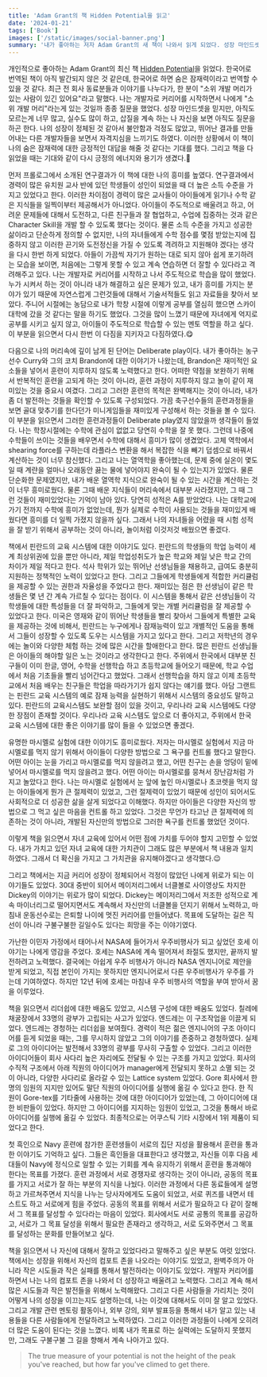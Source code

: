 ```yaml
---
title: 'Adam Grant의 책 Hidden Potential을 읽고'
date: '2024-01-21'
tags: ['Book']
images: ['/static/images/social-banner.png']
summary: '내가 좋아하는 저자 Adam Grant의 새 책이 나와서 읽게 되었다. 성장 마인드셋을 믿지만, 성장이 정체되고 있다라는 불안감에 있는 나에게 큰 용기를 주는 책이었다. 다시 한번 나의 목표에 도달하기 위해서 내가 할 수 있는 시도들을 생각해보고, 조금씩이라도 어제보다 더 나아지는 오늘에 집중하자고 다짐했다. 지금까지 나의 성장들이 가파르게 우상향 한 것은 아니였다. 때로는 역석장 하는 것 같아서 불안하고 좌절했다. 하지만 전체 과정에서 컴포트 존을 나와 계속 도전을 해온 점과 성장하기 위해서 포기하지 않고 계속 노력해 온 점에 대해서 스스로 칭찬해주었다. 그리고 이 책을 통해서 아들의 성장과정에서 어떠한 것을 중요하게 생각하고 가르쳐줘야할지 고민해볼 수 있었다. 주도적으로 계속해서 배울 수 있는 힘을 배우고, 그 과정에서 재미도 느낄 수 있었으면 좋겠다'
---
```


개인적으로 좋아하는 Adam Grant의 최신 책 [Hidden Potential](https://adamgrant.net/book/hidden-potential/)을 읽었다. 한국어로 번역된 책이 아직 발간되지 않은 것 같은데, 한국어로 하면 숨은 잠재력이라고 번역할 수 있을 것 같다. 최근 전 회사 동료분들과 이야기를 나누다가, 한 분이 "소위 개발 머리가 있는 사람이 있긴 있어요"라고 말했다. 나는 개발자로 커리어를 시작하면서 나에게 "소위 개발 머리"라는게 있는 것일까 종종 질문을 했었다. 성장 마인드셋을 믿지만, 아직도 모르는게 너무 많고, 실수도 많이 하고, 삽질을 계속 하는 나 자신을 보면 아직도 질문을 하곤 한다. 나의 성장이 정체된 것 같아서 불안함과 걱정도 많았고, 뛰어난 결과를 만들어내는 다른 개발자들을 보면서 자격지심을 느끼기도 하였다. 이러한 상황에서 이 책이 나의 숨은 잠재력에 대한 긍정적인 대답을 해줄 것 같다는 기대를 했다. 그리고 책을 다 읽었을 때는 기대와 같이 다시 긍정의 에너지와 용기가 생겼다.🥹

먼저 프롤로그에서 소개된 연구결과가 이 책에 대한 나의 흥미를 높였다. 연구결과에서 경력이 많은 유치원 교사 반에 있던 학생들이 성인이 되었을 때 더 높은 소득 수준을 가지고 있었다고 한다. 이러한 차이점이 경력이 많은 교사들이 아이들에게 읽기나 수학 같은 지식들을 일찍이부터 제공해서가 아니었다. 아이들이 주도적으로 배울려고 하고, 어려운 문제들에 대해서 도전하고, 다른 친구들과 잘 협업하고, 수업에 집중하는 것과 같은 Character Skill을 개발 할 수 있도록 했다는 것이다. 물론 소득 수준을 가지고 성공한 삶이라고 단순하게 정의할 수 없지만, 나의 자녀들에게 수학 점수를 몇점 받았는지에 집중하지 않고 이러한 끈기와 도전정신을 가질 수 있도록 격려하고 지원해야 겠다는 생각을 다시 한번 하게 되었다. 아들이 가끔씩 자기가 원하는 대로 되지 않아 쉽게 포기하려는 모습을 보이면, 처음에는 그렇게 못할 수 있고 계속 연습하면 더 잘할 수 있다라고 격려해주고 있다. 나는 개발자로 커리어를 시작하고 나서 주도적으로 학습을 많이 했었다. 누가 시켜서 하는 것이 아니라 내가 해결하고 싶은 문제가 있고, 내가 흥미를 가지는 분야가 있기 때문에 자연스럽게 그런것들에 대해서 기술서적들도 읽고 자료들을 찾아서 보았다. 주니어 시절에는 농담으로 내가 학창 시절에 이렇게 공부를 열심히 했으면 스카이 대학에 갔을 것 같다는 말을 하기도 했었다. 그것을 많이 느꼈기 때문에 자녀에게 억지로 공부를 시키고 싶지 않고, 아이들이 주도적으로 학습할 수 있는 멘토 역할을 하고 싶다. 이 부분을 읽으면서 다시 한번 이 다짐을 지키자고 다짐하였다.😋

다음으로 나의 머리속에 깊이 남게 된 단어는 Deliberate play이다. 내가 좋아하는 농구선수 Curry와 그의 코치 Brandon에 대한 이야기가 나왔는데, Brandon은 재미적인 요소들을 넣어서 훈련이 지루하지 않도록 노력했다고 한다. 어떠한 약점을 보완하기 위해서 반복적인 훈련을 고되게 하는 것이 아니라, 훈련 과정이 지루하지 않고 놀이 같이 재미있는 것을 중요시 여겼다. 그리고 그러한 훈련의 목적은 완벽해지는 것이 아니라, 내가 좀 더 발전하는 것들을 확인할 수 있도록 구성되었다. 가끔 축구선수들의 훈련과정들을 보면 골대 맞추기를 한다던가 미니게임들을 재미있게 구성해서 하는 것들을 볼 수 있다. 이 부분을 읽으면서 그러한 훈련과정들이 Deliberate play였지 않았을까 생각들이 들었다. 나는 학창시절에는 수학에 관심이 없없고 당연히 수학을 잘 못 했다. 그런데 나중에 수학들이 쓰이는 것들을 배우면서 수학에 대해서 흥미가 많이 생겼었다. 고체 역학에서 shearing force를 구하는데 라플라스 변환을 해서 복잡한 식을 빼기 덥셈으로 바꿔서 계산하는 것이 너무 참신했다. 그리고 나는 열역학을 좋아했는데, 문제 중에 실온이 몇도일 때 계랸을 얼마나 오래동안 끓는 물에 넣어야지 완숙이 될 수 있는지가 있었다. 물론 단순화한 문제였지만, 내가 배운 열역학 지식으로 완숙이 될 수 있는 시간을 계산하는 것이 너무 흥미로웠다. 물론 그때 배운 지식들이 머리속에서 대부분 사라졌지만, 그 때 그런 것들이 재미있었다는 기억이 남아 있다. 당연히 성적은 A를 받았었다. 나는 대학교에 가기 전까지 수학에 흥미가 없었는데, 뭔가 실제로 수학이 사용되는 것들을 재미있게 배웠다면 흥미를 더 일찍 가졌지 않을까 싶다. 그래서 나의 자녀들을 어렸을 때 시험 성적을 잘 받기 위해서 공부하는 것이 아니라, 놀이처럼 이것저것 배웠으면 좋겠다.

책에서 핀란드의 교육 시스템에 대한 이야기도 있다. 핀란드의 학생들의 학업 능력이 세계 최상위권에 있을 뿐만 아니라, 제일 학업성취도가 높은 학교와 제일 낮은 학교 간의 차이가 제일 적다고 한다. 석사 학위가 있는 뛰어난 선생님들을 채용하고, 급여도 충분히 지원하는 정책적인 노력이 있었다고 한다. 그리고 그들에게 학생들에게 적합한 커리큘럼을 제공할 수 있는 권한과 자율성을 주었다고 한다. 재미있는 점은 한 선생님이 같은 학생들은 몇 년 간 계속 가르칠 수 있다는 점이다. 이 시스템을 통해서 같은 선생님들이 각 학생들에 대한 특성들을 더 잘 파악하고, 그들에게 맞는 개별 커리큘럼을 잘 제공할 수 있었다고 한다. 미국은 영재와 같이 뛰어난 학생들을 빨리 찾아서 그들에게 특별한 교육을 제공하는 것에 비해서, 핀란드는 누구에게나 잠재능력이 있고 개별적인 도움을 통해서 그들이 성장할 수 있도록 도우는 시스템을 가지고 있다고 한다. 그리고 저학년의 경우에는 놀이와 다양한 체험 하는 것에 많은 시간을 할애한다고 한다. 많은 핀란드 선생님들은 아이들의 해야할 일은 노는 것이라고 생각한다고 한다. 주위에서 한국에서 대부분 친구들이 이미 한글, 영어, 수학을 선행학습 하고 초등학교에 들어오기 때문에, 학교 수업에서 처음 기초들을 빨리 넘어간다고 했었다. 그래서 선행학습을 하지 않고 이제 초등학교에서 처음 배우는 친구들은 학업을 따라가기가 쉽지 않다는 얘기를 했다. 아담 그랜트는 핀란드 교육 시스템의 예로 잠재 능력을 실현하기 위해서 시스템의 중요성도 말하고 있다. 핀란드의 교육시스템도 보완할 점이 있을 것이고, 우리나라 교육 시스템에도 다양한 장점이 존재할 것이다. 우리나라 교육 시스템도 앞으로 더 좋아지고, 주위에서 한국 교육 시스템에 대한 좋은 이야기를 많이 들을 수 있었으면 좋겠다.

유명한 마시멜로 실험에 대한 이야기도 흥미로웠다. 저자는 마시멜로 실험에서 지금 마시멜로를 먹지 않기 위해서 아이들이 다양한 방법으로 그 욕구를 컨트롤 했다고 말한다. 어떤 아이는 눈을 가리고 마시멜로를 먹지 않을려고 했고, 어떤 친구는 손을 엉덩이 밑에 넣어서 마시멜로를 먹지 않을려고 했다. 어떤 아이는 마시멜로를 뭉쳐서 장난감처럼 가지고 놀았다고 한다. 나는 마시멜로 실험에서 눈 앞에 높인 마시멜로나 초코렛을 먹지 않는 아이들에게 뭔가 큰 절제력이 있었고, 그런 절제력이 있었기 때문에 성인이 되어서도 사회적으로 더 성공한 삶을 살게 되었다고 이해했다. 하지만 아이들은 다양한 자신의 방법으로 그 먹고 싶은 마음을 컨트롤 하고 있었다. 그것은 무언가 타고난 큰 절제력에 의존하는 것이 아니라, 개발된 자신만의 방법으로 그러한 욕구를 컨트롤 했었던 것이다.

이렇게 책을 읽으면서 자녀 교육에 있어서 어떤 점에 가치를 두어야 할지 고민할 수 있었다. 내가 가치고 있던 자녀 교육에 대한 가치관이 그래도 많은 부분에서 책 내용과 일치하였다. 그래서 더 확신을 가지고 그 가치관을 유지해야겠다고 생각했다.😉

그리고 책에서는 지금 커리어 성장이 정체되어서 걱정이 많았던 나에게 위로가 되는 이야기들도 있었다. 30대 중반이 되어서 메이저리그에서 너클볼로 사이영상도 차지한 Dickey의 이야기는 위로가 많이 되었다. Dickey는 메이저리그에서 저조한 성적으로 계속 마이너리그로 떨어지면서도 계속해서 자신만의 너클볼을 던지기 위해서 노력하고, 마침내 운동선수로는 은퇴할 나이에 멋진 커리어를 만들어냈다. 목표에 도달하는 길은 직선이 아니라 구불구불한 길일수도 있다는 희망을 주는 이야기였다.

가난한 이민자 가정에서 태어나서 NASA에 들어가서 우주비행사가 되고 싶었던 호세 이야기는 나에게 영감을 주었다. 호세는 NASA에 계속 떨어져서 좌절도 했지만, 끝까지 발전하려고 노력했다. 결국에는 아쉽게 우주 비행사가 아니라 NASA 엔지니어로 제안을 받게 되었고, 직접 본인이 가지는 못하지만 엔지니어로서 다른 우주비행사가 우주를 가는데 기여하였다. 하지만 12년 뒤에 호세는 마침내 우주 비행사의 역할을 부여 받아서 꿈을 이루었다.

책을 읽으면서 리더쉽에 대한 배움도 있었고, 시스템 구성에 대한 배움도 있었다. 칠레에 채굴장에서 33명의 광부가 고립되는 사고가 있었다. 엔드레는 이 구조작업을 이끌게 되었다. 엔드레는 경청하는 리더쉽을 보여줬다. 경력이 적은 젊은 엔지니어의 구조 아이디어를 듣게 되었을 때는, 그를 무시하지 않았고 그의 이야기를 존중하고 경청하였다. 실제로 그의 아이디어는 발전해서 33명의 광부를 무사히 구출할 수 있었다. 그리고 이러한 아이디어들이 회사 사다리 높은 자리에도 전달될 수 있는 구조를 가지고 있었다. 회사의 수직적 구조에서 아래 직원의 아이디어가 manager에게 전달되지 못하고 소멸 되는 것이 아니라, 다양한 사다리로 올라갈 수 있는 Lattice system 있었다. Gore 회사에서 한명의 임원의 지지만 있어도 말단 직원의 아이디어를 실행에 옮길 수 있다고 한다. 한 직원이 Gore-tex를 기타줄에 사용하는 것에 대한 아이디어가 있었는데, 그 아이디어에 대한 비판들이 있었다. 하지만 그 아이디어를 지지하는 임원이 있었고, 그것을 통해서 바로 아이디어를 실행에 옮길 수 있었다. 최종적으로는 어쿠스틱 기타 시장에서 1위 제품이 되었다고 한다.

첫 흑인으로 Navy 훈련에 참가한 훈련생들이 서로의 집단 지성을 활용해서 훈련을 통과한 이야기도 기억하고 싶다. 그들은 흑인들을 대표한다고 생각했고, 자신들 이후 다음 세대들이 Navy에 정식으로 일할 수 있는 기회를 계속 유지하기 위해서 훈련을 통과해야 한다는 목표를 가졌다. 훈련 과정에서 서로 경쟁자로 생각하는 것이 아니라, 공동의 목표를 가지고 서로가 잘 하는 부분의 지식을 나눴다. 이러한 과정에서 다른 동료들에게 설명하고 가르쳐주면서 지식을 나누는 당사자에게도 도움이 되었고, 서로 퀴즈를 내면서 테스트도 하고 서로에게 힘을 주었다. 공동의 목표를 위해서 서로가 필요하고 다 같이 잘해서 그 목표를 달성할 수 있다라는 마음이 있었다. 회사에서도 서로 공통의 목표를 공감하고, 서로가 그 목표 달성을 위해서 필요한 존재라고 생각하고, 서로 도와주면서 그 목표를 달성하는 문화를 만들어보고 싶다.

책을 읽으면서 나 자신에 대해서 잘하고 있었다라고 말해주고 싶은 부분도 여럿 있었다. 책에서는 성장을 위해서 자신의 컴포트 존을 나오라는 이야기도 있었고, 완벽주의가 아니라 작은 시도들과 작은 실패를 통해서 발전하라는 이야기도 있었다. 개발자 커리어를 하면서 나는 나의 컴포트 존을 나와서 더 성장하고 배울려고 노력했다. 그리고 계속 해서 많은 시도들과 작은 발전들을 위해서 노력해왔다. 그리고 다른 사람들을 가리치는 것이 어떻게 나의 성장을 이끄는지도 설명하는데, 나는 이것에 대해서도 이미 잘 알고 있었다. 그리고 개발 관련 멘토링 활동이나, 외부 강의, 외부 발표등을 통해서 내가 알고 있는 내용들을 다른 사람들에게 전달하려고 노력하였다. 그리고 이러한 과정들이 나에게 오히려 더 많은 도움이 된다는 것을 느꼈다. 비록 내가 목표로 하는 실력에는 도달하지 못했지만, 그래도 구불구불 그 길을 향해서 계속 나아가고 있다.

> The true measure of your potential is not the height of the peak you've reached, but how far you've climed to get there.
